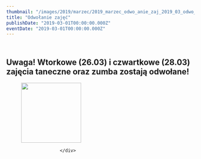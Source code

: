 ```yaml
---
thumbnail: "/images/2019/marzec/2019_marzec_odwo_anie_zaj_2019_03_odwo_anie_zaj_logo222.jpg"
title: "Odwołanie zajęć"
publishDate: "2019-03-01T00:00:00.000Z"
eventDate: "2019-03-01T00:00:00.000Z"
---
```


<div class="entry-content">
							
							
<h2 class="wp-block-heading"> <br><strong>Uwaga! Wtorkowe (26.03) i czwartkowe (28.03) zajęcia taneczne oraz zumba zostają odwołane! </strong></h2>



<div class="wp-block-image"><figure class="aligncenter"><img decoding="async" width="160" height="160" src="/images/2019/marzec/2019_marzec_odwo_anie_zaj_2019_03_odwo_anie_zaj_logo222.jpg" alt="" class="wp-image-6500" srcset="/images/2019/marzec/2019_marzec_odwo_anie_zaj_2019_03_odwo_anie_zaj_logo222.jpg 160w, /images/2019/marzec/logo222-150x150.jpg 150w, /images/2019/marzec/logo222-50x50.jpg 50w" sizes="(max-width: 160px) 100vw, 160px"></figure></div>
						
						</div>
